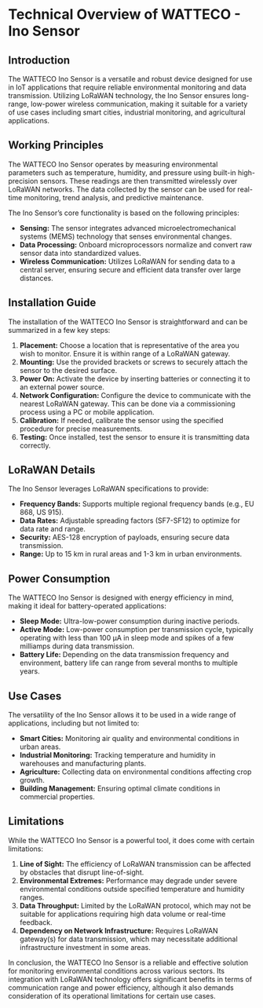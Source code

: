 # Technical Overview of WATTECO - Ino Sensor

## Introduction

The WATTECO Ino Sensor is a versatile and robust device designed for use in IoT applications that require reliable environmental monitoring and data transmission. Utilizing LoRaWAN technology, the Ino Sensor ensures long-range, low-power wireless communication, making it suitable for a variety of use cases including smart cities, industrial monitoring, and agricultural applications.

## Working Principles

The WATTECO Ino Sensor operates by measuring environmental parameters such as temperature, humidity, and pressure using built-in high-precision sensors. These readings are then transmitted wirelessly over LoRaWAN networks. The data collected by the sensor can be used for real-time monitoring, trend analysis, and predictive maintenance.

The Ino Sensor’s core functionality is based on the following principles:
- **Sensing:** The sensor integrates advanced microelectromechanical systems (MEMS) technology that senses environmental changes.
- **Data Processing:** Onboard microprocessors normalize and convert raw sensor data into standardized values.
- **Wireless Communication:** Utilizes LoRaWAN for sending data to a central server, ensuring secure and efficient data transfer over large distances.

## Installation Guide

The installation of the WATTECO Ino Sensor is straightforward and can be summarized in a few key steps:

1. **Placement:** Choose a location that is representative of the area you wish to monitor. Ensure it is within range of a LoRaWAN gateway.
2. **Mounting:** Use the provided brackets or screws to securely attach the sensor to the desired surface.
3. **Power On:** Activate the device by inserting batteries or connecting it to an external power source.
4. **Network Configuration:** Configure the device to communicate with the nearest LoRaWAN gateway. This can be done via a commissioning process using a PC or mobile application.
5. **Calibration:** If needed, calibrate the sensor using the specified procedure for precise measurements.
6. **Testing:** Once installed, test the sensor to ensure it is transmitting data correctly.

## LoRaWAN Details

The Ino Sensor leverages LoRaWAN specifications to provide:

- **Frequency Bands:** Supports multiple regional frequency bands (e.g., EU 868, US 915).
- **Data Rates:** Adjustable spreading factors (SF7-SF12) to optimize for data rate and range.
- **Security:** AES-128 encryption of payloads, ensuring secure data transmission.
- **Range:** Up to 15 km in rural areas and 1-3 km in urban environments.

## Power Consumption

The WATTECO Ino Sensor is designed with energy efficiency in mind, making it ideal for battery-operated applications:

- **Sleep Mode:** Ultra-low-power consumption during inactive periods.
- **Active Mode:** Low-power consumption per transmission cycle, typically operating with less than 100 µA in sleep mode and spikes of a few milliamps during data transmission.
- **Battery Life:** Depending on the data transmission frequency and environment, battery life can range from several months to multiple years.

## Use Cases

The versatility of the Ino Sensor allows it to be used in a wide range of applications, including but not limited to:

- **Smart Cities:** Monitoring air quality and environmental conditions in urban areas.
- **Industrial Monitoring:** Tracking temperature and humidity in warehouses and manufacturing plants.
- **Agriculture:** Collecting data on environmental conditions affecting crop growth.
- **Building Management:** Ensuring optimal climate conditions in commercial properties.

## Limitations

While the WATTECO Ino Sensor is a powerful tool, it does come with certain limitations:

1. **Line of Sight:** The efficiency of LoRaWAN transmission can be affected by obstacles that disrupt line-of-sight.
2. **Environmental Extremes:** Performance may degrade under severe environmental conditions outside specified temperature and humidity ranges.
3. **Data Throughput:** Limited by the LoRaWAN protocol, which may not be suitable for applications requiring high data volume or real-time feedback.
4. **Dependency on Network Infrastructure:** Requires LoRaWAN gateway(s) for data transmission, which may necessitate additional infrastructure investment in some areas.

In conclusion, the WATTECO Ino Sensor is a reliable and effective solution for monitoring environmental conditions across various sectors. Its integration with LoRaWAN technology offers significant benefits in terms of communication range and power efficiency, although it also demands consideration of its operational limitations for certain use cases.